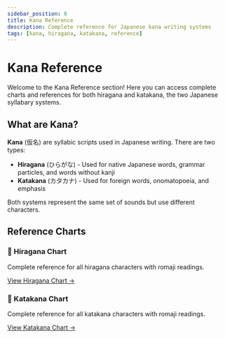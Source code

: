```yaml
---
sidebar_position: 0
title: Kana Reference
description: Complete reference for Japanese kana writing systems
tags: [kana, hiragana, katakana, reference]
---
```


# Kana Reference

Welcome to the Kana Reference section! Here you can access complete charts and references for both hiragana and katakana, the two Japanese syllabary systems.

## What are Kana?

**Kana** (仮名) are syllabic scripts used in Japanese writing. There are two types:

- **Hiragana** (ひらがな) - Used for native Japanese words, grammar particles, and words without kanji
- **Katakana** (カタカナ) - Used for foreign words, onomatopoeia, and emphasis

Both systems represent the same set of sounds but use different characters.

## Reference Charts

<div style={{
  display: 'grid',
  gridTemplateColumns: 'repeat(auto-fit, minmax(300px, 1fr))',
  gap: '1.5rem',
  marginTop: '2rem',
  marginBottom: '2rem'
}}>

<div style={{
  padding: '1.5rem',
  background: 'var(--ifm-card-background-color)',
  border: '1px solid var(--ifm-color-emphasis-200)',
  borderRadius: '8px',
  boxShadow: '0 2px 8px rgba(0, 0, 0, 0.1)',
  transition: 'all 0.2s ease'
}}>
  <h3 style={{marginTop: 0}}>📝 Hiragana Chart</h3>
  <p>Complete reference for all hiragana characters with romaji readings.</p>
  <a href="./hiragana-chart" style={{
    display: 'inline-block',
    marginTop: '1rem',
    padding: '0.5rem 1rem',
    background: 'var(--ifm-color-primary)',
    color: 'white',
    borderRadius: '4px',
    textDecoration: 'none'
  }}>View Hiragana Chart →</a>
</div>

<div style={{
  padding: '1.5rem',
  background: 'var(--ifm-card-background-color)',
  border: '1px solid var(--ifm-color-emphasis-200)',
  borderRadius: '8px',
  boxShadow: '0 2px 8px rgba(0, 0, 0, 0.1)',
  transition: 'all 0.2s ease'
}}>
  <h3 style={{marginTop: 0}}>📝 Katakana Chart</h3>
  <p>Complete reference for all katakana characters with romaji readings.</p>
  <a href="./katakana-chart" style={{
    display: 'inline-block',
    marginTop: '1rem',
    padding: '0.5rem 1rem',
    background: 'var(--ifm-color-primary)',
    color: 'white',
    borderRadius: '4px',
    textDecoration: 'none'
  }}>View Katakana Chart →</a>
</div>

</div>


